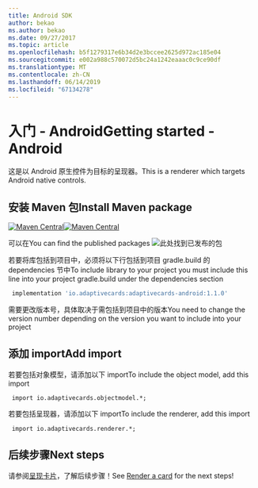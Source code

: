```yaml
---
title: Android SDK
author: bekao
ms.author: bekao
ms.date: 09/27/2017
ms.topic: article
ms.openlocfilehash: b5f1279317e6b34d2e3bccee2625d972ac185e04
ms.sourcegitcommit: e002a988c570072d5bc24a1242eaaac0c9ce90df
ms.translationtype: MT
ms.contentlocale: zh-CN
ms.lasthandoff: 06/14/2019
ms.locfileid: "67134278"
---
```

# <a name="getting-started---android"></a><span data-ttu-id="550a5-102">入门 - Android</span><span class="sxs-lookup"><span data-stu-id="550a5-102">Getting started - Android</span></span>

<span data-ttu-id="550a5-103">这是以 Android 原生控件为目标的呈现器。</span><span class="sxs-lookup"><span data-stu-id="550a5-103">This is a renderer which targets Android native controls.</span></span>

## <a name="install-maven-package"></a><span data-ttu-id="550a5-104">安装 Maven 包</span><span class="sxs-lookup"><span data-stu-id="550a5-104">Install Maven package</span></span>

<span data-ttu-id="550a5-105">[![Maven Central](https://img.shields.io/maven-central/v/io.adaptivecards/adaptivecards-android.svg)](https://search.maven.org/#search%7Cga%7C1%7Ca%3A%22adaptivecards-android%22)</span><span class="sxs-lookup"><span data-stu-id="550a5-105">[![Maven Central](https://img.shields.io/maven-central/v/io.adaptivecards/adaptivecards-android.svg)](https://search.maven.org/#search%7Cga%7C1%7Ca%3A%22adaptivecards-android%22)</span></span>

<span data-ttu-id="550a5-106">可以在</span><span class="sxs-lookup"><span data-stu-id="550a5-106">You can find the published packages</span></span> ![此处找到已发布的包](https://search.maven.org/search?q=g:io.adaptivecards)

<span data-ttu-id="550a5-108">若要将库包括到项目中，必须将以下行包括到项目 gradle.build 的 dependencies 节中</span><span class="sxs-lookup"><span data-stu-id="550a5-108">To include library to your project you must include this line into your project gradle.build under the dependencies section</span></span>

```build.gradle
 implementation 'io.adaptivecards:adaptivecards-android:1.1.0'
```
<span data-ttu-id="550a5-109">需要更改版本号，具体取决于需包括到项目中的版本</span><span class="sxs-lookup"><span data-stu-id="550a5-109">You need to change the version number depending on the version you want to include into your project</span></span>

## <a name="add-import"></a><span data-ttu-id="550a5-110">添加 import</span><span class="sxs-lookup"><span data-stu-id="550a5-110">Add import</span></span>

<span data-ttu-id="550a5-111">若要包括对象模型，请添加以下 import</span><span class="sxs-lookup"><span data-stu-id="550a5-111">To include the object model, add this import</span></span>

```
 import io.adaptivecards.objectmodel.*;
```

<span data-ttu-id="550a5-112">若要包括呈现器，请添加以下 import</span><span class="sxs-lookup"><span data-stu-id="550a5-112">To include the renderer, add this import</span></span>

```
 import io.adaptivecards.renderer.*;
```

## <a name="next-steps"></a><span data-ttu-id="550a5-113">后续步骤</span><span class="sxs-lookup"><span data-stu-id="550a5-113">Next steps</span></span>

<span data-ttu-id="550a5-114">请参阅[呈现卡片](render-a-card.md)，了解后续步骤！</span><span class="sxs-lookup"><span data-stu-id="550a5-114">See [Render a card](render-a-card.md) for the next steps!</span></span>
